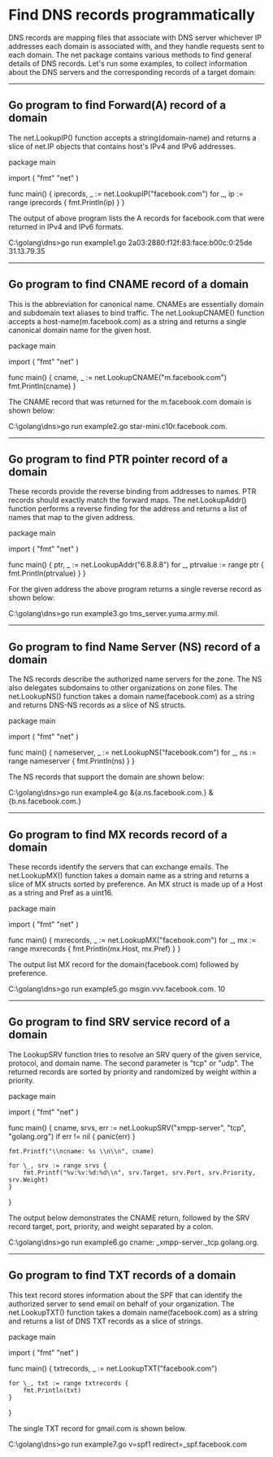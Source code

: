# Find DNS records programmatically

DNS records are mapping files that associate with DNS server whichever IP addresses each domain is associated with, and they handle requests sent to each domain. The net package contains various methods to find general details of DNS records. Let's run some examples, to collect information about the DNS servers and the corresponding records of a target domain:

---

## Go program to find Forward(A) record of a domain

The net.LookupIP() function accepts a string(domain\-name) and returns a slice of net.IP objects that contains host's IPv4 and IPv6 addresses.

package main

import (
	"fmt"
	"net"
)

func main() {
	iprecords, \_ := net.LookupIP("facebook.com")
	for \_, ip := range iprecords {
		fmt.Println(ip)
	}
}

The output of above program lists the A records for facebook.com that were returned in IPv4 and IPv6 formats.

C:\\golang\\dns>go run example1.go 2a03:2880:f12f:83:face:b00c:0:25de 31.13.79.35

---

## Go program to find CNAME record of a domain

This is the abbreviation for canonical name. CNAMEs are essentially domain and subdomain text aliases to bind traffic. The net.LookupCNAME() function accepts a host\-name(m.facebook.com) as a string and returns a single canonical domain name for the given host.

package main

import (
	"fmt"
	"net"
)

func main() {
	cname, \_ := net.LookupCNAME("m.facebook.com")
	fmt.Println(cname)
}

The CNAME record that was returned for the m.facebook.com domain is shown below:

C:\\golang\\dns>go run example2.go star\-mini.c10r.facebook.com.

---

## Go program to find PTR pointer record of a domain

These records provide the reverse binding from addresses to names. PTR records should exactly match the forward maps. The net.LookupAddr() function performs a reverse finding for the address and returns a list of names that map to the given address.

package main

import (
	"fmt"
	"net"
)

func main() {
	ptr, \_ := net.LookupAddr("6.8.8.8")
	for \_, ptrvalue := range ptr {
		fmt.Println(ptrvalue)
	}
}

For the given address the above program returns a single reverse record as shown below:

C:\\golang\\dns>go run example3.go tms\_server.yuma.army.mil.

---

## Go program to find Name Server (NS) record of a domain

The NS records describe the authorized name servers for the zone. The NS also delegates subdomains to other organizations on zone files. The net.LookupNS() function takes a domain name(facebook.com) as a string and returns DNS\-NS records as a slice of NS structs.

package main

import (
	"fmt"
	"net"
)

func main() {
	nameserver, \_ := net.LookupNS("facebook.com")
	for \_, ns := range nameserver {
		fmt.Println(ns)
	}
}

The NS records that support the domain are shown below:

C:\\golang\\dns>go run example4.go &{a.ns.facebook.com.} &{b.ns.facebook.com.}

---

## Go program to find MX records record of a domain

These records identify the servers that can exchange emails. The net.LookupMX() function takes a domain name as a string and returns a slice of MX structs sorted by preference. An MX struct is made up of a Host as a string and Pref as a uint16.

package main

import (
	"fmt"
	"net"
)

func main() {
	mxrecords, \_ := net.LookupMX("facebook.com")
	for \_, mx := range mxrecords {
		fmt.Println(mx.Host, mx.Pref)
	}
}

The output list MX record for the domain(facebook.com) followed by preference.

C:\\golang\\dns>go run example5.go msgin.vvv.facebook.com. 10

---

## Go program to find SRV service record of a domain

The LookupSRV function tries to resolve an SRV query of the given service, protocol, and domain name. The second parameter is "tcp" or "udp". The returned records are sorted by priority and randomized by weight within a priority.

package main

import (
	"fmt"
	"net"
)

func main() {
	cname, srvs, err := net.LookupSRV("xmpp\-server", "tcp", "golang.org")
	if err !\= nil {
		panic(err)
	}

	fmt.Printf("\\ncname: %s \\n\\n", cname)

	for \_, srv := range srvs {
		fmt.Printf("%v:%v:%d:%d\\n", srv.Target, srv.Port, srv.Priority, srv.Weight)
	}
}

The output below demonstrates the CNAME return, followed by the SRV record target, port, priority, and weight separated by a colon.

C:\\golang\\dns>go run example6.go cname: \_xmpp\-server.\_tcp.golang.org.

---

## Go program to find TXT records of a domain

This text record stores information about the SPF that can identify the authorized server to send email on behalf of your organization. The net.LookupTXT() function takes a domain name(facebook.com) as a string and returns a list of DNS TXT records as a slice of strings.

package main

import (
	"fmt"
	"net"
)

func main() {
	txtrecords, \_ := net.LookupTXT("facebook.com")

	for \_, txt := range txtrecords {
		fmt.Println(txt)
	}
}

The single TXT record for gmail.com is shown below.

C:\\golang\\dns>go run example7.go v=spf1 redirect=\_spf.facebook.com
